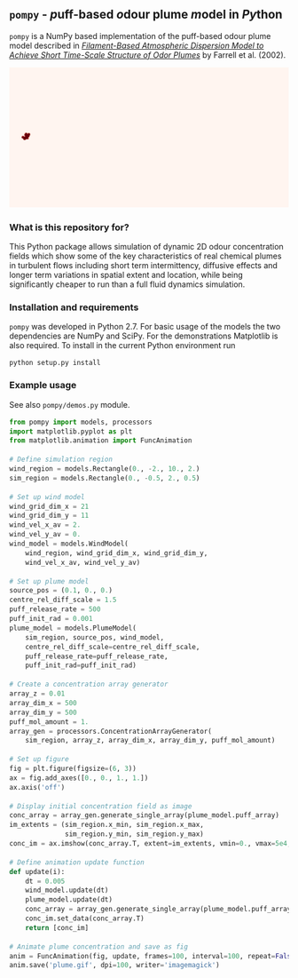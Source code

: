 ## `pompy` - *p*uff-based *o*dour plume *m*odel in *Py*thon

`pompy` is a NumPy based implementation of the puff-based odour plume model described in [*Filament-Based Atmospheric Dispersion Model to Achieve Short Time-Scale Structure of Odor Plumes*](http://link.springer.com/article/10.1023%2FA%3A1016283702837#page-1) by Farrell et al. (2002).

![Plume model animation](plume.gif "Plume model animation example.")

### What is this repository for?

This Python package allows simulation of dynamic 2D odour concentration fields which show some of the key characteristics of real chemical plumes in turbulent flows including short term intermittency, diffusive effects and longer term variations in spatial extent and location, while being significantly cheaper to run than a full fluid dynamics simulation.

### Installation and requirements

`pompy` was developed in Python 2.7. For basic usage of the models the two dependencies are NumPy and SciPy. For the demonstrations Matplotlib is also required. To install in the current Python environment run

```
python setup.py install
```

### Example usage

See also `pompy/demos.py` module.

```python
from pompy import models, processors
import matplotlib.pyplot as plt
from matplotlib.animation import FuncAnimation

# Define simulation region
wind_region = models.Rectangle(0., -2., 10., 2.)
sim_region = models.Rectangle(0., -0.5, 2., 0.5)

# Set up wind model
wind_grid_dim_x = 21
wind_grid_dim_y = 11
wind_vel_x_av = 2.
wind_vel_y_av = 0.
wind_model = models.WindModel(
    wind_region, wind_grid_dim_x, wind_grid_dim_y, 
    wind_vel_x_av, wind_vel_y_av)
    
# Set up plume model
source_pos = (0.1, 0., 0.)
centre_rel_diff_scale = 1.5
puff_release_rate = 500
puff_init_rad = 0.001
plume_model = models.PlumeModel(
    sim_region, source_pos, wind_model,
    centre_rel_diff_scale=centre_rel_diff_scale,
    puff_release_rate=puff_release_rate, 
    puff_init_rad=puff_init_rad)

# Create a concentration array generator
array_z = 0.01
array_dim_x = 500
array_dim_y = 500
puff_mol_amount = 1.
array_gen = processors.ConcentrationArrayGenerator(
    sim_region, array_z, array_dim_x, array_dim_y, puff_mol_amount)

# Set up figure
fig = plt.figure(figsize=(6, 3))
ax = fig.add_axes([0., 0., 1., 1.])
ax.axis('off')

# Display initial concentration field as image
conc_array = array_gen.generate_single_array(plume_model.puff_array)
im_extents = (sim_region.x_min, sim_region.x_max,
              sim_region.y_min, sim_region.y_max)
conc_im = ax.imshow(conc_array.T, extent=im_extents, vmin=0., vmax=5e4, cmap='Reds')

# Define animation update function
def update(i):
    dt = 0.005
    wind_model.update(dt)
    plume_model.update(dt)
    conc_array = array_gen.generate_single_array(plume_model.puff_array)
    conc_im.set_data(conc_array.T)
    return [conc_im]

# Animate plume concentration and save as fig
anim = FuncAnimation(fig, update, frames=100, interval=100, repeat=False)
anim.save('plume.gif', dpi=100, writer='imagemagick')
```
